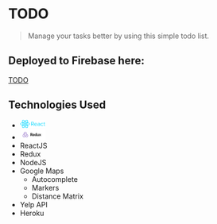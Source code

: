# TODO
> Manage your tasks better by using this simple todo list.

## Deployed to Firebase here:
[TODO](https://todo-90790.firebaseapp.com/)



## Technologies Used
* <img src="./dist/images/logos/react.png" width="50">
* <img src="./dist/images/logos/redux.png" width="50">
* ReactJS
* Redux
* NodeJS
* Google Maps
  * Autocomplete
  * Markers
  * Distance Matrix
* Yelp API
* Heroku
